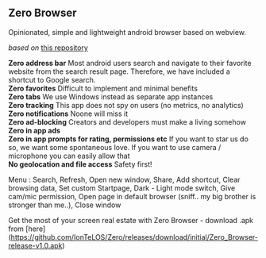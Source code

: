 ## Zero Browser ##
Opinionated, simple and lightweight android browser based on webview.

*based on* [this repository](https://github.com/badener95/Companion-Browser)

**Zero address bar** Most android users search and navigate to their favorite website from the search result page. Therefore, we have included a shortcut to Google search.\
**Zero favorites** Difficult to implement and minimal benefits\
**Zero tabs** We use Windows instead as separate app instances\
**Zero tracking** This app does not spy on users (no metrics, no analytics)\
**Zero notifications** Noone will miss it\
**Zero ad-blocking** Creators and developers must make a living somehow\
**Zero in app ads**\
**Zero in app prompts for rating, permissions etc** If you want to star us do so, we want some spontaneous love. If you want to use camera / microphone you can easily allow that\
**No geolocation and file access** Safety first! 

Menu : Search, Refresh, Open new window, Share, Add shortcut, Clear browsing data, Set custom Startpage, Dark - Light mode switch, Give cam/mic permission, Open page in default browser (sniff.. my big brother is stronger than me..), Close window  

Get the most of your screen real estate with Zero Browser - download .apk from [here] (https://github.com/IonTeLOS/Zero/releases/download/initial/Zero_Browser-release-v1.0.apk)
